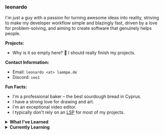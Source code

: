 ### leonardo

I'm just a guy with a passion for turning awesome ideas into reality, striving to make my developer workflow simple and blazingly fast, driven by a love for problem-solving, and aiming to create software that genuinely helps people.

**Projects:**

- Why is it so empty here? 🦯 I should really finish my projects.

**Contact Information:**

- Email: `leonardo <at> laempe.de`
- Discord: `ieo1`

**Fun Facts:**

- I'm a professional baker – the best sourdough bread in Cyprus.
- I have a strong love for drawing and art.
- I'm an exceptional video editor.
- I typically don't rely on an [LSP](https://en.wikipedia.org/wiki/Language_Server_Protocol) for most of my projects.

<details>
  <summary><b>What I've Learned</b></summary>
<br>

| date        | skill     |specifics              |
|:------------|:----------|:----------------------|
| Jan 2025    | `markdown`|                       |              
| Jan 2025    | `stow`    |                       |
| Jan 2025    | `git`     |                       |
| Dez 2025    | `tmux`    |                       |
| Dez 2025    | `nvim`    |                       |
| Nov 2024    | `structs` |                       |
| Nov 2024    | `terminal`|                       |
| Oct 2024    | `python`  |                       |

_I’m obsessed with keeping track of everything_ 😅
</details>

<details>
  <summary><b>Currently Learning</b></summary>
<br>

- **GitHub**  
- **Functional Programming**  
- **C**  

</details>

<!---
laempe/laempe is a ✨ special ✨ repository because its `README.md` (this file) appears on your GitHub profile.
You can click the Preview link to take a look at your changes.
--->
